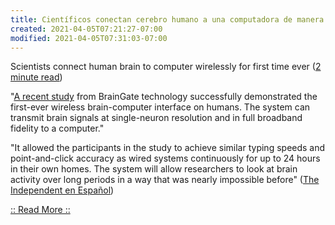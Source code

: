 ```yaml
---
title: Científicos conectan cerebro humano a una computadora de manera inalámbrica por primera vez
created: 2021-04-05T07:21:27-07:00
modified: 2021-04-05T07:31:03-07:00
---
```


Scientists connect human brain to computer wirelessly for first time ever ([2 minute read](2021-04-05-07-21-27-Brain-Wireless.md))

"[A recent study](https://www.independentespanol.com/tecnologia/cerebro-humano-computadora-inalambrica-conectan-cientificos-primera-vez-b1826216.html?utm_source=redirect) from BrainGate technology successfully demonstrated the first-ever wireless brain-computer interface on humans. The system can transmit brain signals at single-neuron resolution and in full broadband fidelity to a computer."

"It allowed the participants in the study to achieve similar typing speeds and point-and-click accuracy as wired systems continuously for up to 24 hours in their own homes. The system will allow researchers to look at brain activity over long periods in a way that was nearly impossible before" ([The Independent en Español](https://www.independentespanol.com/tecnologia/cerebro-humano-computadora-inalambrica-conectan-cientificos-primera-vez-b1826216.html))

[:: Read More ::](https://www.independentespanol.com/tecnologia/cerebro-humano-computadora-inalambrica-conectan-cientificos-primera-vez-b1826216.html)